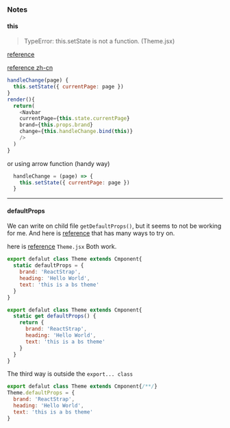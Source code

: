 
### Notes

#### this

> TypeError: this.setState is not a function. (Theme.jsx)
 
[reference](https://github.com/goatslacker/alt/issues/283)

[reference zh-cn](https://github.com/muwenzi/Program-Blog/issues/37)


```js
handleChange(page) {
  this.setState({ currentPage: page })
}
render(){
  return(
    <Navbar
    currentPage={this.state.currentPage}
    brand={this.props.brand}
    change={this.handleChange.bind(this)}
    />
  )
}
```
or using arrow function (handy way)

```js
  handleChange = (page) => {
    this.setState({ currentPage: page })
  }
```

---

#### defaultProps 

We can write on child file `getDefaultProps()`, but it seems to not be working for me.
And here is [reference](https://github.com/facebook/react-native/issues/1772) that has many ways to try on.

here is [reference](https://github.com/facebook/react/issues/3725)
`Theme.jsx` Both work.
```js
export defalut class Theme extends Cmponent{
  static defaultProps = {
    brand: 'ReactStrap',
    heading: 'Hello World',
    text: 'this is a bs theme'
  }
}
```

```js
export defalut class Theme extends Cmponent{
  static get defaultProps() {
    return {
      brand: 'ReactStrap',
      heading: 'Hello World',
      text: 'this is a bs theme'
    }
  }
}
```
The third way is outside the `export... class`
```js
export defalut class Theme extends Cmponent{/**/}
Theme.defaultProps = {
  brand: 'ReactStrap',
  heading: 'Hello World',
  text: 'this is a bs theme'
}
```
